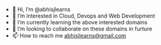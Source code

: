- 👋 Hi, I’m @abhisjlearns
- 👀 I’m interested in Cloud, Devops and Web Development
- 🌱 I’m currently learning the above interested domains
- 💞️ I’m looking to collaborate on these domains in furture
- 📫 How to reach me abhisjlearns@gmail.com

<!---
abhisjlearns/abhisjlearns is a ✨ special ✨ repository because its `README.md` (this file) appears on your GitHub profile.
You can click the Preview link to take a look at your changes.
--->
